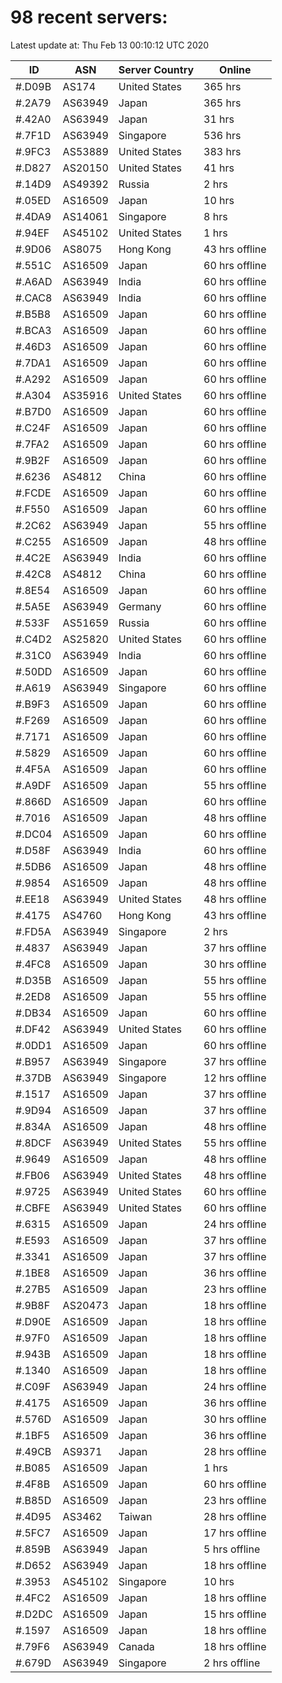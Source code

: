 # 98 recent servers:

Latest update at: Thu Feb 13 00:10:12 UTC 2020

| ID | ASN | Server Country | Online |
| -- | --- | -------------- | ------ |
| #.D09B | AS174 | United States | 365 hrs |
| #.2A79 | AS63949 | Japan | 365 hrs |
| #.42A0 | AS63949 | Japan | 31 hrs |
| #.7F1D | AS63949 | Singapore | 536 hrs |
| #.9FC3 | AS53889 | United States | 383 hrs |
| #.D827 | AS20150 | United States | 41 hrs |
| #.14D9 | AS49392 | Russia | 2 hrs |
| #.05ED | AS16509 | Japan | 10 hrs |
| #.4DA9 | AS14061 | Singapore | 8 hrs |
| #.94EF | AS45102 | United States | 1 hrs |
| #.9D06 | AS8075 | Hong Kong | 43 hrs offline |
| #.551C | AS16509 | Japan | 60 hrs offline |
| #.A6AD | AS63949 | India | 60 hrs offline |
| #.CAC8 | AS63949 | India | 60 hrs offline |
| #.B5B8 | AS16509 | Japan | 60 hrs offline |
| #.BCA3 | AS16509 | Japan | 60 hrs offline |
| #.46D3 | AS16509 | Japan | 60 hrs offline |
| #.7DA1 | AS16509 | Japan | 60 hrs offline |
| #.A292 | AS16509 | Japan | 60 hrs offline |
| #.A304 | AS35916 | United States | 60 hrs offline |
| #.B7D0 | AS16509 | Japan | 60 hrs offline |
| #.C24F | AS16509 | Japan | 60 hrs offline |
| #.7FA2 | AS16509 | Japan | 60 hrs offline |
| #.9B2F | AS16509 | Japan | 60 hrs offline |
| #.6236 | AS4812 | China | 60 hrs offline |
| #.FCDE | AS16509 | Japan | 60 hrs offline |
| #.F550 | AS16509 | Japan | 60 hrs offline |
| #.2C62 | AS63949 | Japan | 55 hrs offline |
| #.C255 | AS16509 | Japan | 48 hrs offline |
| #.4C2E | AS63949 | India | 60 hrs offline |
| #.42C8 | AS4812 | China | 60 hrs offline |
| #.8E54 | AS16509 | Japan | 60 hrs offline |
| #.5A5E | AS63949 | Germany | 60 hrs offline |
| #.533F | AS51659 | Russia | 60 hrs offline |
| #.C4D2 | AS25820 | United States | 60 hrs offline |
| #.31C0 | AS63949 | India | 60 hrs offline |
| #.50DD | AS16509 | Japan | 60 hrs offline |
| #.A619 | AS63949 | Singapore | 60 hrs offline |
| #.B9F3 | AS16509 | Japan | 60 hrs offline |
| #.F269 | AS16509 | Japan | 60 hrs offline |
| #.7171 | AS16509 | Japan | 60 hrs offline |
| #.5829 | AS16509 | Japan | 60 hrs offline |
| #.4F5A | AS16509 | Japan | 60 hrs offline |
| #.A9DF | AS16509 | Japan | 55 hrs offline |
| #.866D | AS16509 | Japan | 60 hrs offline |
| #.7016 | AS16509 | Japan | 48 hrs offline |
| #.DC04 | AS16509 | Japan | 60 hrs offline |
| #.D58F | AS63949 | India | 60 hrs offline |
| #.5DB6 | AS16509 | Japan | 48 hrs offline |
| #.9854 | AS16509 | Japan | 48 hrs offline |
| #.EE18 | AS63949 | United States | 48 hrs offline |
| #.4175 | AS4760 | Hong Kong | 43 hrs offline |
| #.FD5A | AS63949 | Singapore | 2 hrs |
| #.4837 | AS63949 | Japan | 37 hrs offline |
| #.4FC8 | AS16509 | Japan | 30 hrs offline |
| #.D35B | AS16509 | Japan | 55 hrs offline |
| #.2ED8 | AS16509 | Japan | 55 hrs offline |
| #.DB34 | AS16509 | Japan | 60 hrs offline |
| #.DF42 | AS63949 | United States | 60 hrs offline |
| #.0DD1 | AS16509 | Japan | 60 hrs offline |
| #.B957 | AS63949 | Singapore | 37 hrs offline |
| #.37DB | AS63949 | Singapore | 12 hrs offline |
| #.1517 | AS16509 | Japan | 37 hrs offline |
| #.9D94 | AS16509 | Japan | 37 hrs offline |
| #.834A | AS16509 | Japan | 48 hrs offline |
| #.8DCF | AS63949 | United States | 55 hrs offline |
| #.9649 | AS16509 | Japan | 48 hrs offline |
| #.FB06 | AS63949 | United States | 48 hrs offline |
| #.9725 | AS63949 | United States | 60 hrs offline |
| #.CBFE | AS63949 | United States | 60 hrs offline |
| #.6315 | AS16509 | Japan | 24 hrs offline |
| #.E593 | AS16509 | Japan | 37 hrs offline |
| #.3341 | AS16509 | Japan | 37 hrs offline |
| #.1BE8 | AS16509 | Japan | 36 hrs offline |
| #.27B5 | AS16509 | Japan | 23 hrs offline |
| #.9B8F | AS20473 | Japan | 18 hrs offline |
| #.D90E | AS16509 | Japan | 18 hrs offline |
| #.97F0 | AS16509 | Japan | 18 hrs offline |
| #.943B | AS16509 | Japan | 18 hrs offline |
| #.1340 | AS16509 | Japan | 18 hrs offline |
| #.C09F | AS63949 | Japan | 24 hrs offline |
| #.4175 | AS16509 | Japan | 36 hrs offline |
| #.576D | AS16509 | Japan | 30 hrs offline |
| #.1BF5 | AS16509 | Japan | 36 hrs offline |
| #.49CB | AS9371 | Japan | 28 hrs offline |
| #.B085 | AS16509 | Japan | 1 hrs |
| #.4F8B | AS16509 | Japan | 60 hrs offline |
| #.B85D | AS16509 | Japan | 23 hrs offline |
| #.4D95 | AS3462 | Taiwan | 28 hrs offline |
| #.5FC7 | AS16509 | Japan | 17 hrs offline |
| #.859B | AS63949 | Japan | 5 hrs offline |
| #.D652 | AS63949 | Japan | 18 hrs offline |
| #.3953 | AS45102 | Singapore | 10 hrs |
| #.4FC2 | AS16509 | Japan | 18 hrs offline |
| #.D2DC | AS16509 | Japan | 15 hrs offline |
| #.1597 | AS16509 | Japan | 18 hrs offline |
| #.79F6 | AS63949 | Canada | 18 hrs offline |
| #.679D | AS63949 | Singapore | 2 hrs offline |

